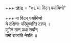+++
title = "०६ मा विदन् पर्यायिणो"

+++
मा विदन् पर्यायिणो  
ये दक्षिणाः परिमुष्णन्ति दत्तम् ।  
सुगेन तान् पथा सर्वान्  
यमो राजाति नेषति ॥